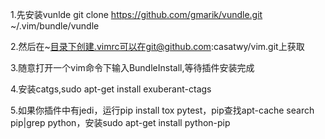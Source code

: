 1.先安装vunlde  git clone https://github.com/gmarik/vundle.git ~/.vim/bundle/vundle

2.然后在~目录下创建.vimrc可以在git@github.com:casatwy/vim.git上获取

3.随意打开一个vim命令下输入BundleInstall,等待插件安装完成

4.安装catgs,sudo apt-get install exuberant-ctags

5.如果你插件中有jedi，运行pip install tox pytest，pip查找apt-cache search pip|grep python，安装sudo apt-get install python-pip

